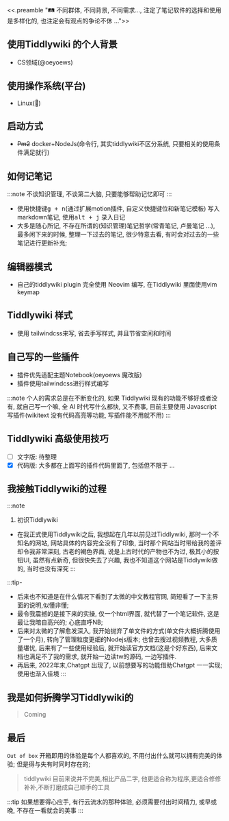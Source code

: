 <<.preamble "🛤️ 不同群体, 不同背景, 不同需求..., 注定了笔记软件的选择和使用是多样化的, 也注定会有观点的争论不休 ...">>


## 使用Tiddlywiki 的个人背景

* CS领域(@oeyoews)

## 使用操作系统(平台)

* Linux(:penguin:)

## 启动方式

* ~~Pm2~~ docker+NodeJs(命令行, 其实tiddlywiki不区分系统, 只要相关的使用条件满足就行)

## 如何记笔记

:::note
不谈知识管理, 不谈第二大脑, 只要能够帮助记忆即可
:::

* 使用快捷键<kbd>g + n</kbd>(通过扩展motion插件, 自定义快捷键位和新笔记模板) 写入markdown笔记, 使用<kbd>alt + j</kbd> 录入日记
* 大多是随心所记, 不存在所谓的(知识管理)笔记哲学(常青笔记, 卢曼笔记 ...), 最多闲下来的时候, 整理一下过去的笔记, 很少特意去看, 有时会对过去的一些笔记进行更新补充;

## 编辑器模式

* 自己的tiddlywiki plugin 完全使用 Neovim 编写, 在Tiddlywiki 里面使用vim keymap

## Tiddlywiki 样式

* 使用 <iconify-icon icon="simple-icons:tailwindcss" /> tailwindcss来写, 省去手写样式, 并且节省空间和时间

## 自己写的一些插件

* 插件优先适配主题Notebook(oeyoews 魔改版)
* 插件使用tailwindcss进行样式编写

:::note
个人的需求总是在不断变化的, 如果 Tiddlywiki 现有的功能不够好或者没有, 就自己写一个嘛, 全 AI 时代写什么都快, 又不费事, 目前主要使用 Javascript 写插件(wikitext 没有代码高亮等功能, 写插件能不用就不用)
:::

## Tiddlywiki 高级使用技巧

- [ ] 文字版: 待整理
- [x] 代码版: 大多都在上面写的插件代码里面了, 包括但不限于 ...

<!-- <$inline-giscus /> -->

## 我接触Tiddlywiki的过程

:::note
1. 初识Tiddlywiki
* 在我正式使用Tiddlywiki之后, 我想起在几年以前见过Tiddlywiki, 那时一个不知名的网站, 网站具体的内容完全没有了印象, 当时那个网站当时带给我的差评却令我非常深刻, 古老的褐色界面, 说是上古时代的产物也不为过, 极其小的按钮UI, 虽然有点新奇, 但很快失去了兴趣, 我也不知道这个网站是Tiddlywiki做的, 当时也没有深究
:::

:::tip-
* 后来也不知道是在什么情况下看到了太微的中文教程官网, 简短看了一下主界面的说明,似懂非懂;
* 最令我震撼的是接下来的实操, 仅一个html界面, 就代替了一个笔记软件, 这是最让我暗自高兴的; 心底直呼NB; 
* 后来对太微的了解愈发深入, 我开始抛弃了单文件的方式(单文件大概折腾使用了一个月), 转向了管理粒度更细的Nodejs版本; 也曾去搜过视频教程, 大多质量堪忧, 后来有了一些使用经验后, 就开始读官方文档(这是个好东西), 后来文档也满足不了我的需求, 就开始一边读tw的源码, 一边写插件.
* 再后来, 2022年末,Chatgpt 出现了, 以前想要写的功能借助Chatgpt 一一实现; 使用也渐入佳境
:::

## 我是如何~~折腾~~学习Tiddlywiki的

> Coming

## 最后

`Out of box` 开箱即用的体验是每个人都喜欢的, 不用付出什么就可以拥有完美的体验; 但是得与失有时同时存在的; 

> tiddlywiki 目前来说并不完美,相比产品二字, 他更适合称为程序,更适合修修补补,不断打磨成自己顺手的工具

:::tip
如果想要得心应手, 有行云流水的那种体验, 必须需要付出时间精力, 或早或晚, 不存在一看就会的美事
:::